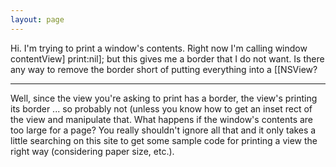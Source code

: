 ```yaml
---
layout: page
---
```


Hi.  I'm trying to print a window's contents.  Right now I'm calling window contentView] print:nil]; but this gives me a border that I do not want.  Is there any way to remove the border short of putting everything into a [[NSView?

----

Well, since the view you're asking to print has a border, the view's printing its border ... so probably not (unless you know how to get an inset rect of the view and manipulate that. What happens if the window's contents are too large for a page? You really shouldn't ignore all that and it only takes a little searching on this site to get some sample code for printing a view the right way (considering paper size, etc.).
